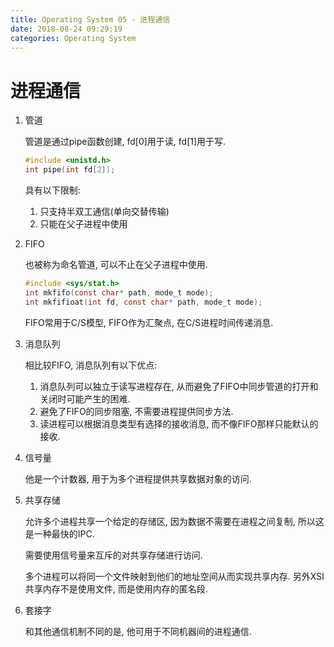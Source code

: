 ```yaml
---
title: Operating System 05 - 进程通信
date: 2018-08-24 09:29:19
categories: Operating System
---
```

# 进程通信

<!--more-->

1. 管道
   
   管道是通过pipe函数创建, fd[0]用于读, fd[1]用于写.

   ```c
   #include <unistd.h>
   int pipe(int fd[2]);
   ```

   具有以下限制:

   1. 只支持半双工通信(单向交替传输)
   2. 只能在父子进程中使用

2. FIFO

    也被称为命名管道, 可以不止在父子进程中使用.

    ```c
    #include <sys/stat.h>
    int mkfifo(const char* path, mode_t mode);
    int mkfifioat(int fd, const char* path, mode_t mode);
    ```

    FIFO常用于C/S模型, FIFO作为汇聚点, 在C/S进程时间传递消息.

3. 消息队列

    相比较FIFO, 消息队列有以下优点:

    1. 消息队列可以独立于读写进程存在, 从而避免了FIFO中同步管道的打开和关闭时可能产生的困难.
    2. 避免了FIFO的同步阻塞, 不需要进程提供同步方法.
    3. 读进程可以根据消息类型有选择的接收消息, 而不像FIFO那样只能默认的接收.

4. 信号量

    他是一个计数器, 用于为多个进程提供共享数据对象的访问.

5. 共享存储

    允许多个进程共享一个给定的存储区, 因为数据不需要在进程之间复制, 所以这是一种最快的IPC.

    需要使用信号量来互斥的对共享存储进行访问.

    多个进程可以将同一个文件映射到他们的地址空间从而实现共享内存. 另外XSI共享内存不是使用文件, 而是使用内存的匿名段.

6. 套接字

    和其他通信机制不同的是, 他可用于不同机器间的进程通信.
